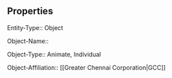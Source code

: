 ## Properties

Entity-Type:: Object


Object-Name:: 

Object-Type:: Animate, Individual 


Object-Affiliation:: [[Greater Chennai Corporation|GCC]]

